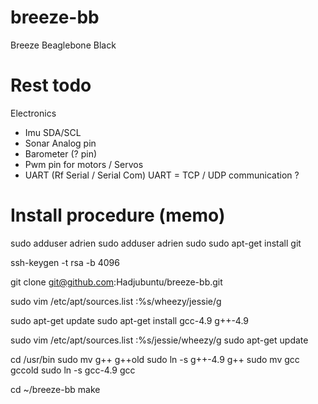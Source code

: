 # breeze-bb
Breeze Beaglebone Black

# Rest todo
Electronics
- Imu SDA/SCL
- Sonar Analog pin
- Barometer (? pin)
- Pwm pin for motors / Servos
- UART (Rf Serial / Serial Com)
  UART = TCP / UDP communication ?



# Install procedure (memo)
sudo adduser adrien
sudo adduser adrien sudo
sudo apt-get install git

ssh-keygen -t rsa -b 4096

git clone git@github.com:Hadjubuntu/breeze-bb.git

sudo vim /etc/apt/sources.list
:%s/wheezy/jessie/g

sudo apt-get update
sudo apt-get install gcc-4.9 g++-4.9

sudo vim /etc/apt/sources.list
:%s/jessie/wheezy/g
sudo apt-get update

cd /usr/bin
sudo mv g++ g++old
sudo ln -s g++-4.9 g++
sudo mv gcc gccold
sudo ln -s gcc-4.9 gcc

cd ~/breeze-bb
make
